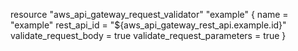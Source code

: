 resource "aws_api_gateway_request_validator" "example" {
  name                        = "example"
  rest_api_id                 = "${aws_api_gateway_rest_api.example.id}"
  validate_request_body       = true
  validate_request_parameters = true
}
